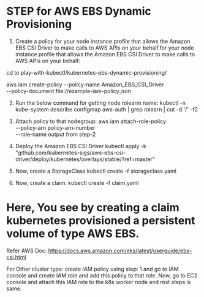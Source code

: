 # STEP for AWS EBS Dynamic Provisioning
1. Create a policy for your node instance profile that allows the Amazon EBS CSI Driver to make calls to AWS APIs on your behalf.for your node instance profile that allows the Amazon EBS CSI Driver to make calls to AWS APIs on your behalf:

cd to play-with-kubectl/kubernetes-ebs-dynamic-provisioning/

aws iam create-policy --policy-name Amazon_EBS_CSI_Driver \
--policy-document file://example-iam-policy.json

2. Run the below command for getting node rolearm name:
kubectl -n kube-system describe configmap aws-auth | grep rolearn | cut -d '/' -f2

3. Attach policy to that nodegroup:
aws iam attach-role-policy \
--policy-arn policy-arn-number \
--role-name output from step-2

5. Deploy the Amazon EBS CSI Driver
kubectl apply -k "github.com/kubernetes-sigs/aws-ebs-csi-driver/deploy/kubernetes/overlays/stable/?ref=master"

  
5. Now, create a StorageClass
kubectl create -f storageclass.yaml

6. Now, create a claim:
kubectl create -f claim.yaml
# Here, You see by creating a claim kubernetes provisioned a persistent volume of type AWS EBS.


Refer AWS Doc: https://docs.aws.amazon.com/eks/latest/userguide/ebs-csi.html


For Other cluster type:
create IAM policy using step: 1
and go to IAM console and create IAM role and add this policy to that role.
Now, go to EC2 console and attach this IAM role to the k8s worker node 
and rest steps is same.
